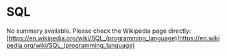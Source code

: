 # SQL

No summary available. Please check the Wikipedia page directly: [https://en.wikipedia.org/wiki/SQL_(programming_language)]https://en.wikipedia.org/wiki/SQL_(programming_language)
